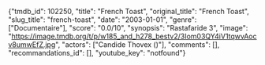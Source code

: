 {"tmdb_id": 102250, "title": "French Toast", "original_title": "French Toast", "slug_title": "french-toast", "date": "2003-01-01", "genre": ["Documentaire"], "score": "0.0/10", "synopsis": "Rastafaride 3", "image": "https://image.tmdb.org/t/p/w185_and_h278_bestv2/3Iom03QY4iV1tqwvAocv8umwEfZ.jpg", "actors": ["Candide Thovex ()"], "comments": [], "recommandations_id": [], "youtube_key": "notfound"}